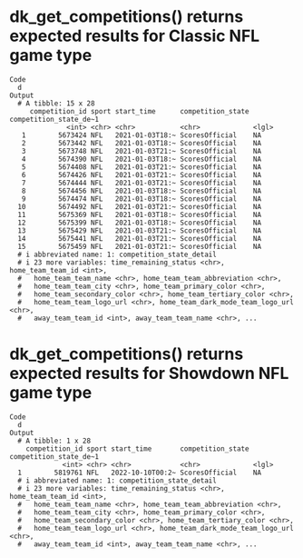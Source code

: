 # dk_get_competitions() returns expected results for Classic NFL game type

    Code
      d
    Output
      # A tibble: 15 x 28
         competition_id sport start_time      competition_state competition_state_de~1
                  <int> <chr> <chr>           <chr>             <lgl>                 
       1        5673424 NFL   2021-01-03T18:~ ScoresOfficial    NA                    
       2        5673442 NFL   2021-01-03T18:~ ScoresOfficial    NA                    
       3        5673748 NFL   2021-01-03T21:~ ScoresOfficial    NA                    
       4        5674390 NFL   2021-01-03T18:~ ScoresOfficial    NA                    
       5        5674408 NFL   2021-01-03T21:~ ScoresOfficial    NA                    
       6        5674426 NFL   2021-01-03T21:~ ScoresOfficial    NA                    
       7        5674444 NFL   2021-01-03T21:~ ScoresOfficial    NA                    
       8        5674456 NFL   2021-01-03T18:~ ScoresOfficial    NA                    
       9        5674474 NFL   2021-01-03T18:~ ScoresOfficial    NA                    
      10        5674492 NFL   2021-01-03T21:~ ScoresOfficial    NA                    
      11        5675369 NFL   2021-01-03T18:~ ScoresOfficial    NA                    
      12        5675399 NFL   2021-01-03T18:~ ScoresOfficial    NA                    
      13        5675429 NFL   2021-01-03T21:~ ScoresOfficial    NA                    
      14        5675441 NFL   2021-01-03T21:~ ScoresOfficial    NA                    
      15        5675459 NFL   2021-01-03T21:~ ScoresOfficial    NA                    
      # i abbreviated name: 1: competition_state_detail
      # i 23 more variables: time_remaining_status <chr>, home_team_team_id <int>,
      #   home_team_team_name <chr>, home_team_team_abbreviation <chr>,
      #   home_team_team_city <chr>, home_team_primary_color <chr>,
      #   home_team_secondary_color <chr>, home_team_tertiary_color <chr>,
      #   home_team_team_logo_url <chr>, home_team_dark_mode_team_logo_url <chr>,
      #   away_team_team_id <int>, away_team_team_name <chr>, ...

# dk_get_competitions() returns expected results for Showdown NFL game type

    Code
      d
    Output
      # A tibble: 1 x 28
        competition_id sport start_time       competition_state competition_state_de~1
                 <int> <chr> <chr>            <chr>             <lgl>                 
      1        5819761 NFL   2022-10-10T00:2~ ScoresOfficial    NA                    
      # i abbreviated name: 1: competition_state_detail
      # i 23 more variables: time_remaining_status <chr>, home_team_team_id <int>,
      #   home_team_team_name <chr>, home_team_team_abbreviation <chr>,
      #   home_team_team_city <chr>, home_team_primary_color <chr>,
      #   home_team_secondary_color <chr>, home_team_tertiary_color <chr>,
      #   home_team_team_logo_url <chr>, home_team_dark_mode_team_logo_url <chr>,
      #   away_team_team_id <int>, away_team_team_name <chr>, ...

